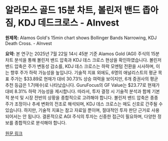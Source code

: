 # 알라모스 골드 15분 차트, 볼린저 밴드 좁아짐, KDJ 데드크로스 - AInvest

**원제목:** Alamos Gold's 15min chart shows Bollinger Bands Narrowing, KDJ Death Cross. - AInvest

**요약:** 본 연구는 2025년 7월 22일 14시 45분 기준 Alamos Gold (AGI) 주식의 15분 차트 분석을 통해 볼린저 밴드 압축과 KDJ 데스 크로스 현상을 확인하였습니다. 볼린저 밴드 압축은 주가 변동성 감소를, KDJ 데스 크로스는 하락 모멘텀 전환을 시사하며, 이는 향후 주가 하락 가능성을 높입니다.  기술적 지표 외에도, 6명의 애널리스트의 평균 목표 주가는 $33.89로 현재가 대비 30.73% 상승 여력을 보이지만,  6개 증권사의 평균 추천 등급은 1.7(매수)로 나타났습니다.  GuruFocus의 GF Value는 $23.77로 현재가 대비 8.31% 하락 가능성을 제시합니다.  따라서, 투자 결정 시 기술적 분석과 함께 기본적 분석 및 시장 전반의 상황을 종합적으로 고려해야 합니다.  볼린저 밴드 압축은 종종 주가 조정이나 추세 변화의 전조로 해석되며, KDJ 데스 크로스는 매도 신호로 간주될 수 있습니다.  하지만, 기술적 지표는 참고 자료일 뿐이며,  절대적인 투자 판단 근거로 사용되어서는 안 됩니다.  결론적으로 AGI 주식의 투자는 신중한 접근이 필요하며,  다양한 정보를 종합적으로 분석해야 합니다.

[원문 링크](https://www.ainvest.com/news/alamos-gold-15min-chart-shows-bollinger-bands-narrowing-kdj-death-cross-2507/)
